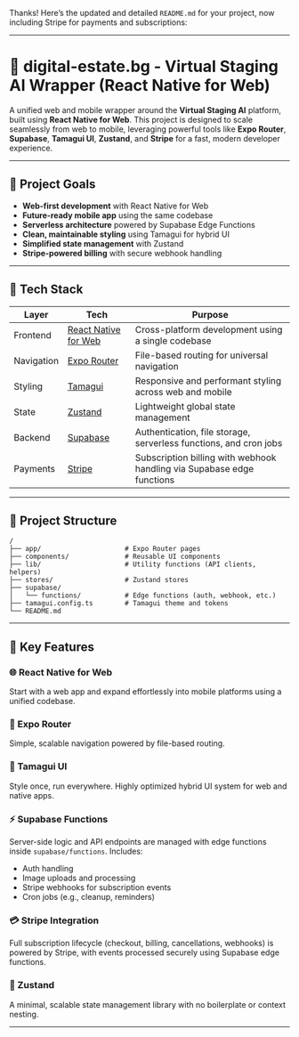 Thanks! Here’s the updated and detailed `README.md` for your project, now including Stripe for payments and subscriptions:

---

# 🏡 digital-estate.bg - Virtual Staging AI Wrapper (React Native for Web)

A unified web and mobile wrapper around the **Virtual Staging AI** platform, built using **React Native for Web**. This project is designed to scale seamlessly from web to mobile, leveraging powerful tools like **Expo Router**, **Supabase**, **Tamagui UI**, **Zustand**, and **Stripe** for a fast, modern developer experience.

---

## 🚀 Project Goals

- **Web-first development** with React Native for Web
- **Future-ready mobile app** using the same codebase
- **Serverless architecture** powered by Supabase Edge Functions
- **Clean, maintainable styling** using Tamagui for hybrid UI
- **Simplified state management** with Zustand
- **Stripe-powered billing** with secure webhook handling

---

## 🧱 Tech Stack

| Layer      | Tech                                                                | Purpose                                                                |
| ---------- | ------------------------------------------------------------------- | ---------------------------------------------------------------------- |
| Frontend   | [React Native for Web](https://necolas.github.io/react-native-web/) | Cross-platform development using a single codebase                     |
| Navigation | [Expo Router](https://expo.github.io/router/)                       | File-based routing for universal navigation                            |
| Styling    | [Tamagui](https://tamagui.dev/)                                     | Responsive and performant styling across web and mobile                |
| State      | [Zustand](https://github.com/pmndrs/zustand)                        | Lightweight global state management                                    |
| Backend    | [Supabase](https://supabase.com/)                                   | Authentication, file storage, serverless functions, and cron jobs      |
| Payments   | [Stripe](https://stripe.com/)                                       | Subscription billing with webhook handling via Supabase edge functions |

---

## 📂 Project Structure

```
/
├── app/                     # Expo Router pages
├── components/              # Reusable UI components
├── lib/                     # Utility functions (API clients, helpers)
├── stores/                  # Zustand stores
├── supabase/
│   └── functions/           # Edge functions (auth, webhook, etc.)
├── tamagui.config.ts        # Tamagui theme and tokens
└── README.md
```

---

## 🧠 Key Features

### 🌐 React Native for Web

Start with a web app and expand effortlessly into mobile platforms using a unified codebase.

### 🧭 Expo Router

Simple, scalable navigation powered by file-based routing.

### 🎨 Tamagui UI

Style once, run everywhere. Highly optimized hybrid UI system for web and native apps.

### ⚡ Supabase Functions

Server-side logic and API endpoints are managed with edge functions inside `supabase/functions`. Includes:

- Auth handling
- Image uploads and processing
- Stripe webhooks for subscription events
- Cron jobs (e.g., cleanup, reminders)

### 💳 Stripe Integration

Full subscription lifecycle (checkout, billing, cancellations, webhooks) is powered by Stripe, with events processed securely using Supabase edge functions.

### 🧠 Zustand

A minimal, scalable state management library with no boilerplate or context nesting.

---
